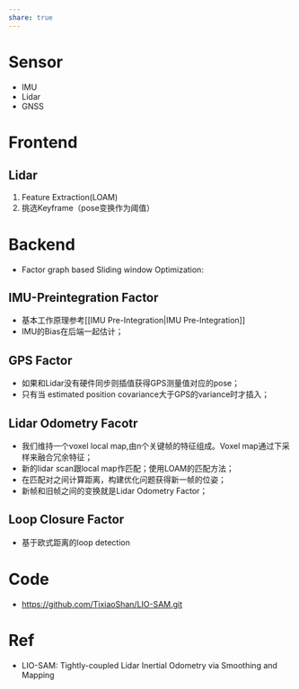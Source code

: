 ```yaml
---
share: true
---
```


# Sensor

- IMU
- Lidar
- GNSS

# Frontend

## Lidar
1. Feature Extraction(LOAM)
2. 挑选Keyframe（pose变换作为阈值）

# Backend

- Factor graph based Sliding window Optimization:

## IMU-Preintegration Factor
- 基本工作原理参考[[IMU Pre-Integration|IMU Pre-Integration]]
- IMU的Bias在后端一起估计；

## GPS Factor
- 如果和Lidar没有硬件同步则插值获得GPS测量值对应的pose；
- 只有当 estimated position covariance大于GPS的variance时才插入；

## Lidar Odometry Facotr
- 我们维持一个voxel local map,由n个关键帧的特征组成。Voxel map通过下采样来融合冗余特征；
- 新的lidar scan跟local map作匹配；使用LOAM的匹配方法；
- 在匹配对之间计算距离，构建优化问题获得新一帧的位姿；
- 新帧和旧帧之间的变换就是Lidar Odometry Factor；

## Loop Closure Factor
- 基于欧式距离的loop detection

# Code
- https://github.com/TixiaoShan/LIO-SAM.git

# Ref
- LIO-SAM: Tightly-coupled Lidar Inertial Odometry via Smoothing and Mapping